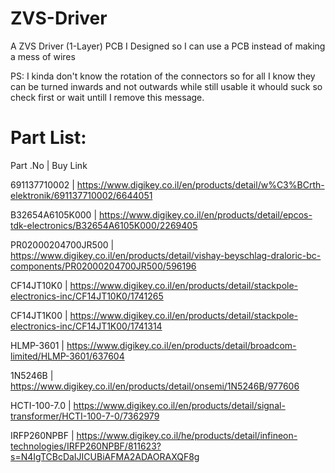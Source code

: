 # ZVS-Driver
A ZVS Driver (1-Layer) PCB I Designed so I can use a PCB instead of making a mess of wires

PS: I kinda don't know the rotation of the connectors so for all I know they can be turned inwards and not outwards while still usable it whould suck so check first or wait untill I remove this message.


# Part List:
Part .No | Buy Link

691137710002 | https://www.digikey.co.il/en/products/detail/w%C3%BCrth-elektronik/691137710002/6644051

B32654A6105K000 | https://www.digikey.co.il/en/products/detail/epcos-tdk-electronics/B32654A6105K000/2269405

PR02000204700JR500 | https://www.digikey.co.il/en/products/detail/vishay-beyschlag-draloric-bc-components/PR02000204700JR500/596196

CF14JT10K0 | https://www.digikey.co.il/en/products/detail/stackpole-electronics-inc/CF14JT10K0/1741265

CF14JT1K00 | https://www.digikey.co.il/en/products/detail/stackpole-electronics-inc/CF14JT1K00/1741314

HLMP-3601 | https://www.digikey.co.il/en/products/detail/broadcom-limited/HLMP-3601/637604

1N5246B | https://www.digikey.co.il/en/products/detail/onsemi/1N5246B/977606

HCTI-100-7.0 | https://www.digikey.co.il/en/products/detail/signal-transformer/HCTI-100-7-0/7362979

IRFP260NPBF | https://www.digikey.co.il/he/products/detail/infineon-technologies/IRFP260NPBF/811623?s=N4IgTCBcDaIJICUBiAFMA2ADAORAXQF8g
